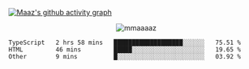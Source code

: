 [![Maaz's github activity graph](https://activity-graph.herokuapp.com/graph?username=mmaaaaz&bg_color=000000&color=ffffff&line=0000ff&point=00cece&area=true&hide_border=true)](https://github.com/ashutosh00710/github-readme-activity-graph)

<p align="center"> <img src="https://komarev.com/ghpvc/?username=mmaaaaz&label=PROFILE+VIEWS&color=22223b&style=for-the-badge" alt="mmaaaaz" /> </p>


<!--START_SECTION:waka-->

```text
TypeScript   2 hrs 58 mins   ███████████████████░░░░░░   75.51 %
HTML         46 mins         █████░░░░░░░░░░░░░░░░░░░░   19.65 %
Other        9 mins          █░░░░░░░░░░░░░░░░░░░░░░░░   03.92 %
```

<!--END_SECTION:waka-->
